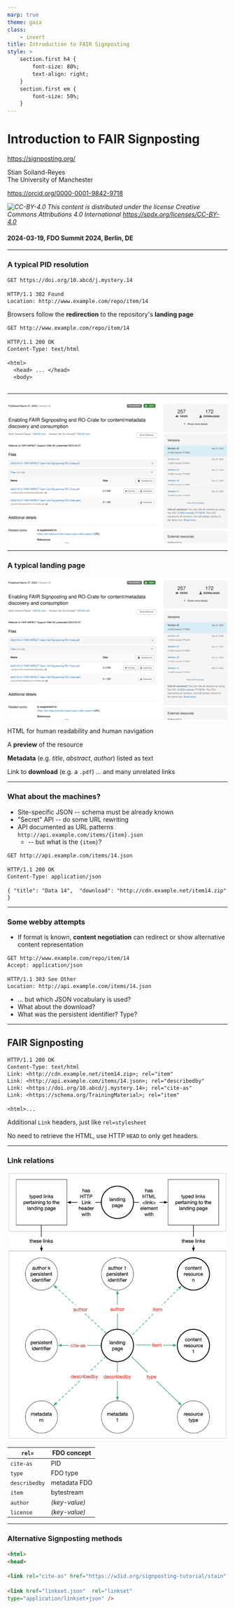 ```yaml
---
marp: true
theme: gaia
class: 
    - invert
title: Introduction to FAIR Signposting
style: > 
    section.first h4 {
        font-size: 80%;
        text-align: right;
    }
    section.first em { 
        font-size: 50%;
    }
---
```


<!-- theme: gaia -->

# Introduction to FAIR Signposting

<!-- class: first invert -->

<https://signposting.org/>

Stian Soiland-Reyes  
The University of Manchester

<https://orcid.org/0000-0001-9842-9718>

_![CC-BY-4.0](/2022/images/cc-vy-4.0.svg) This content is distributed under the license Creative Commons Attributions 4.0 International
<https://spdx.org/licenses/CC-BY-4.0>_

#### 2024-03-19, FDO Summit 2024, Berlin, DE

---

<!-- class: -->

### A typical PID resolution

```http
GET https://doi.org/10.abcd/j.mystery.14

HTTP/1.1 302 Found
Location: http://www.example.com/repo/item/14
```

Browsers follow the **redirection** to the repository's **landing page**

```http
GET http://www.example.com/repo/item/14

HTTP/1.1 200 OK 
Content-Type: text/html

<html>
  <head> ... </head>
  <body>
  
```

---

![bg](01-landing-page.png)

---

### A typical landing page

![bg right contain](01-landing-page.png)

HTML for human readability and human navigation

A **preview** of the resource

**Metadata** (e.g. _title_, _abstract_, _author_) listed as text

Link to **download** (e.g. a `.pdf`)
... and many unrelated links


---

### What about the machines?

 * Site-specific JSON -- schema must be already known
 * "Secret" API -- do some URL rewriting
 * API documented as URL patterns
`http://api.example.com/items/{item}.json`
   * -- but what is the `{item}`?

```http
GET http://api.example.com/items/14.json

HTTP/1.1 200 OK
Content-Type: application/json

{ "title": "Data 14",  "download": "http://cdn.example.net/item14.zip" }
```
---

### Some webby attempts

* If format is known, **content negotiation** can redirect or show alternative content representation

```http
GET http://www.example.com/repo/item/14
Accept: application/json

HTTP/1.1 303 See Other
Location: http://api.example.com/items/14.json
```

* ... but which JSON vocabulary is used? 
* What about the download?
* What was the persistent identifier? Type?

---

## FAIR Signposting

```http
HTTP/1.1 200 OK 
Content-Type: text/html
Link: <http://cdn.example.net/item14.zip>; rel="item"
Link: <http://api.example.com/items/14.json>; rel="describedby"
Link: <https://doi.org/10.abcd/j.mystery.14>; rel="cite-as"
Link: <https://schema.org/TrainingMaterial>; rel="item"

<html>...
```

Additional `Link` headers, just like `rel=stylesheet`

No need to retrieve the HTML, use HTTP `HEAD` to only get headers. 

---

### Link relations

![bg right contain](02-signposting-level1.png)

| `rel=`        | FDO concept    |
| ------------- | -------------- |
| `cite-as`     |  PID           |
| `type`        |  FDO type      |
| `describedby` |  metadata FDO  |
| `item`        |  bytestream    |
| `author`      |  _(key-value)_ |
| `license`     |  _(key-value)_ |

---

### Alternative Signposting methods


```html
<html>
<head>

<link rel="cite-as" href="https://w3id.org/signposting-tutorial/stain"  />

<link href="linkset.json"  rel="linkset" 
type="application/linkset+json" />

```
